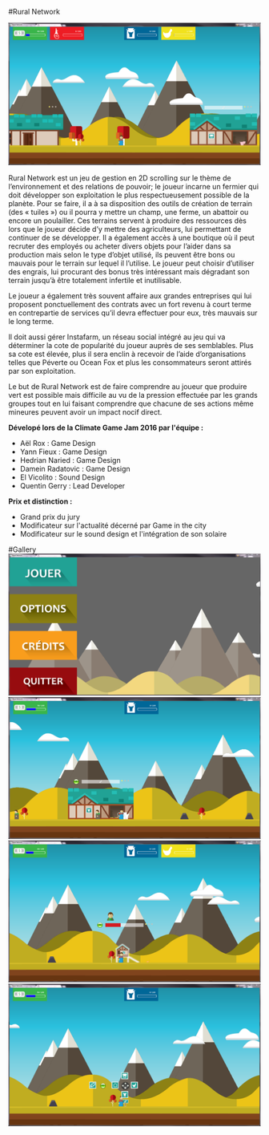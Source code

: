 #Rural Network

![alt text](Screenshot/view.png)

Rural Network est un jeu de gestion en 2D scrolling sur le thème de l’environnement et des relations de pouvoir; le joueur incarne un fermier qui doit développer son exploitation le plus respectueusement possible de la planète. 
Pour se faire, il a à sa disposition des outils de création de terrain (des « tuiles ») ou il pourra y mettre un champ, une ferme, un abattoir ou encore un poulailler. Ces terrains servent à produire des ressources dès lors que le joueur décide d’y mettre des agriculteurs, lui permettant de continuer de se développer. 
Il a également accès à une boutique où il peut recruter des employés ou acheter divers objets pour l’aider dans sa production mais selon le type d’objet utilisé, ils peuvent être bons ou mauvais pour le terrain sur lequel il l’utilise. Le joueur peut choisir d’utiliser des engrais, lui procurant des bonus très intéressant mais dégradant son terrain jusqu’à être totalement infertile et inutilisable. 

Le joueur a également très souvent affaire aux grandes entreprises qui lui proposent ponctuellement des contrats avec un fort revenu à court terme en contrepartie de services qu’il devra effectuer pour eux, très mauvais sur le long terme. 

Il doit aussi gérer Instafarm, un réseau social intégré au jeu qui va déterminer la cote de popularité du joueur auprès de ses semblables. Plus sa cote est élevée, plus il sera enclin à recevoir de l’aide d’organisations telles que Péverte ou Ocean Fox et plus les consommateurs seront attirés par son exploitation. 

Le but de Rural Network est de faire comprendre au joueur que produire vert est possible mais difficile au vu de la pression effectuée par les grands groupes tout en lui faisant comprendre que chacune de ses actions même mineures peuvent avoir un impact nocif direct.

<b>Dévelopé lors de la Climate Game Jam 2016 par l'équipe :</b>
- Aël Rox : Game Design
- Yann Fieux : Game Design
- Hedrian Naried : Game Design
- Damein Radatovic : Game Design
- El Vicolito : Sound Design
- Quentin Gerry : Lead Developer

<b>Prix et distinction :</b>
  - Grand prix du jury
  - Modificateur sur l'actualité décerné par Game in the city
  - Modificateur sur le sound design et l'intégration de son solaire

#Gallery
![alt text](Screenshot/menu.png)
![alt text](Screenshot/barn.png)
![alt text](Screenshot/chicken.png)
![alt text](Screenshot/selectBuild.png)
